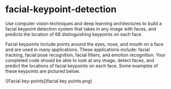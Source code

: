 # facial-keypoint-detection
Use computer vision techniques and deep learning architectures to build a facial keypoint detection system that takes in any image with faces, and predicts the location of 68 distinguishing keypoints on each face. 

Facial keypoints include points around the eyes, nose, and mouth on a face and are used in many applications. These applications include: facial tracking, facial pose recognition, facial filters, and emotion recognition. Your completed code should be able to look at any image, detect faces, and predict the locations of facial keypoints on each face. Some examples of these keypoints are pictured below.



![Facial key-points](facial key points.png)
